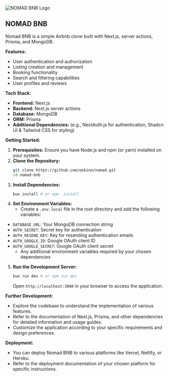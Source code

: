 ![NOMAD BNB Logo](https://res.cloudinary.com/dthxhulp6/image/upload/v1714687868/nomad-og-1800_copy_e2disu.png)

## NOMAD BNB

Nomad BNB is a simple Airbnb clone built with Next.js, server actions, Prisma, and MongoDB.

**Features:**

- User authentication and authorization
- Listing creation and management
- Booking functionality
- Search and filtering capabilities
- User profiles and reviews

**Tech Stack:**

- **Frontend:** Next.js
- **Backend:** Next.js server actions
- **Database:** MongoDB
- **ORM:** Prisma
- **Additional Dependencies:** (e.g., NextAuth.js for authentication, Shadcn UI & Tailwind CSS for styling)

**Getting Started:**

1. **Prerequisites:** Ensure you have Node.js and npm (or yarn) installed on your system.
2. **Clone the Repository:**
   ```bash
   git clone https://github.com/ookino/nomad.git
   cd nomad-bnb
   ```
3. **Install Dependencies:**
   ```bash
   bun install # or npm  install
   ```
4. **Set Environment Variables:**
   - Create a `.env.local` file in the root directory and add the following variables:

- `DATABASE_URL`: Your MongoDB connection string
- `AUTH_SECRET`: Secret key for authentication
- `AUTH_RESEND_KEY`: Key for resending authentication emails
- `AUTH_GOOGLE_ID`: Google OAuth client ID
- `AUTH_GOOGLE_SECRET`: Google OAuth client secret
  - Any additional environment variables required by your chosen dependencies

5. **Run the Development Server:**
   ```bash
   bun run dev # or npm run dev
   ```
   Open `http://localhost:3000` in your browser to access the application.

**Further Development:**

- Explore the codebase to understand the implementation of various features.
- Refer to the documentation of Next.js, Prisma, and other dependencies for detailed information and usage guides.
- Customize the application according to your specific requirements and design preferences.

**Deployment:**

- You can deploy Nomad BNB to various platforms like Vercel, Netlify, or Heroku.
- Refer to the deployment documentation of your chosen platform for specific instructions.
